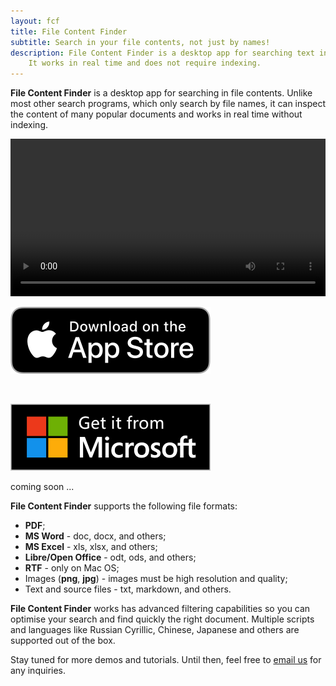 ```yaml
---
layout: fcf
title: File Content Finder
subtitle: Search in your file contents, not just by names!
description: File Content Finder is a desktop app for searching text in file contents.
    It works in real time and does not require indexing.
---
```


<!-- # What is it? -->

<strong>File Content Finder</strong> is a desktop app for searching in file contents.
Unlike most other search programs, which only search by file names,
it can inspect the content of many popular
documents and works in real time without indexing.

<p class="image-gallery">
<video controls id="myVideo" width="100%" class='video-js' controls preload='auto' data-setup='{}'>
    <source src="/products/file-content-finder/fcf-from-youtube.mp4" type="video/mp4">
    Your browser doesn't support HTML5 video tag.
</video>
</p>

<div class="buy-from-stores-container">
    <div class="buy-from-store-link">
        <a href="https://itunes.apple.com/au/app/file-content-finder/id1448621435" target="_">
            <img src="/products/file-content-finder/download_apple_store_320.png" alt="Apple Store" />
        </a>
        <p class="buy-store-ghost-caption">&nbsp;</p>
    </div>
    <div class="buy-from-store-link buy-from-store-link-disabled">
        <!-- <a href="#"> -->
            <img src="/products/file-content-finder/download_microsoft_store_320_sized.png" alt="Microsoft Store" />
        <!-- </a> -->
        <p class="buy-store-ghost-caption">coming soon ...</p>
    </div>
</div>

<strong>File Content Finder</strong> supports the following file formats:
- **PDF**;
- **MS Word** - doc, docx, and others;
- **MS Excel** - xls, xlsx, and others;
- **Libre/Open Office** - odt, ods, and others;
- **RTF** - only on Mac OS;
- Images (**png**, **jpg**) - images must be high resolution and quality;
- Text and source files - txt, markdown, and others.

<strong>File Content Finder</strong> works has advanced filtering capabilities 
so you can optimise your search and find quickly
the right document. Multiple scripts and languages like Russian Cyrillic, Chinese, 
Japanese and others are supported out of the box.

<!-- Here is a showcase of the main functionalities and settings: -->

<!-- Fancy Box doco - https://fancyapps.com/fancybox/3/docs/#images -->
<!-- <p class="image-gallery">
    <a data-fancybox="english-fcf" href="./screenshots/English Search.png" data-caption="Search in English.">
        <img width="200px" src="./screenshots/English Search.png.jpg"  alt="Screenshot" />
    </a>
    <a data-fancybox="english-fcf" href="./screenshots/Chinese Search.png" data-caption="Search in Chinese.">
        <img width="200px" src="./screenshots/Chinese Search.png.jpg"  alt="Screenshot" />
    </a>
    <a data-fancybox="english-fcf" href="./screenshots/Settings - 1 File Filters.png" data-caption="Configure Search - Select which files to include and exclude.">
        <img width="200px" src="./screenshots/Settings - 1 File Filters.png.jpg"  alt="Screenshot" />
    </a>
    <a data-fancybox="english-fcf" href="./screenshots/Settings - 2 Black list.png" data-caption="Configure Search - Select which folder to ignore.">
        <img width="200px" src="./screenshots/Settings - 2 Black list.png.jpg" alt="Screenshot" />
    </a>
    <a data-fancybox="english-fcf" href="./screenshots/Settings - 3 Time Filters.png" data-caption="Configure Search - Include/exclude files based on their modificaion and creation times.">
        <img width="200px" src="./screenshots/Settings - 3 Time Filters.png.jpg" alt="Screenshot" />
    </a>
    <a data-fancybox="english-fcf" href="./screenshots/Settings - 4 OCR Language.png"  data-caption="Configure Search - Select OCR language.">
        <img width="200px" src="./screenshots/Settings - 4 OCR Language.png.jpg" alt="Screenshot" />
    </a>
<p> -->

Stay tuned for more demos and tutorials. Until then, feel free to <a href="mailto:info@geosytemsdev.com">email us</a> for any inquiries.